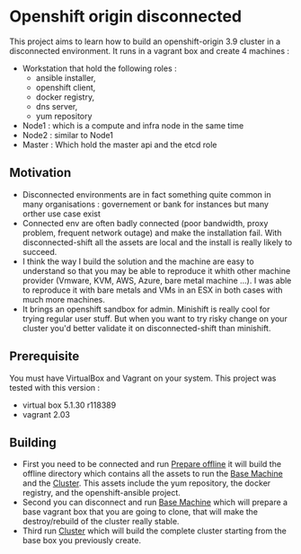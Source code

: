 # Openshift origin disconnected

This project aims to learn how to build an openshift-origin 3.9 cluster in a disconnected environment. It runs in a vagrant box and create 4 machines :

*   Workstation that hold the following roles : 
    *   ansible installer, 
    *   openshift client, 
    *   docker registry, 
    *   dns server, 
    *   yum repository  
* Node1 : which is a compute and infra node in the same time 
* Node2 : similar to Node1
* Master : Which hold the master api and the etcd role

## Motivation 

*   Disconnected environments are in fact something  quite common in many organisations : governement or bank for instances but many orther use case exist
*   Connected env are often badly connected (poor bandwidth, proxy problem, frequent network outage) and make the installation fail. With disconnected-shift all the assets are local and the install is really likely to succeed.
*   I think the way I build the solution and the machine are easy to understand so that you may be able to reproduce it whith other machine provider (Vmware, KVM, AWS, Azure, bare metal machine ...). I was able to reproduce it with bare metals and VMs in an ESX in both cases with much more machines.
*   It brings an openshift sandbox for admin. Minishift is really cool for trying regular user stuff. But when you want to try risky change on your cluster you'd better validate it on disconnected-shift than minishift.


## Prerequisite

You must have VirtualBox and Vagrant on your system. This project was tested with this version :

*   virtual box 5.1.30 r118389
*   vagrant 2.03

## Building 

*   First you need to be connected and run [Prepare offline](./prepare_offline) it will build the offline directory which contains all the assets to run the [Base Machine](./base_machine) and the [Cluster](./cluster). This assets include the yum repository, the docker registry, and the openshift-ansible project.
*   Second you can disconnect and run [Base Machine](./base_machine) which will prepare a base vagrant box that you are going to clone, that will make the destroy/rebuild of the cluster really stable.
*   Third run [Cluster](./cluster) which will build the complete cluster starting from the base box you previously create.
